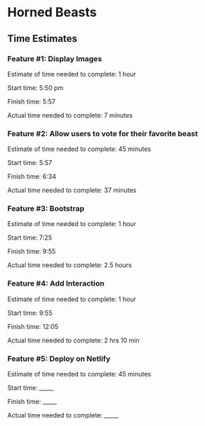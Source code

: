 # Horned Beasts

## Time Estimates

### Feature #1: Display Images

Estimate of time needed to complete: 1 hour

Start time: 5:50 pm

Finish time: 5:57

Actual time needed to complete: 7 minutes

### Feature #2: Allow users to vote for their favorite beast

Estimate of time needed to complete: 45 minutes

Start time: 5:57

Finish time: 6:34

Actual time needed to complete: 37 minutes

### Feature #3: Bootstrap

Estimate of time needed to complete: 1 hour

Start time: 7:25

Finish time: 9:55

Actual time needed to complete: 2.5 hours

### Feature #4: Add Interaction

Estimate of time needed to complete: 1 hour

Start time: 9:55

Finish time: 12:05

Actual time needed to complete: 2 hrs 10 min

### Feature #5: Deploy on Netlify

Estimate of time needed to complete: 45 minutes

Start time: _____

Finish time: _____

Actual time needed to complete: _____
